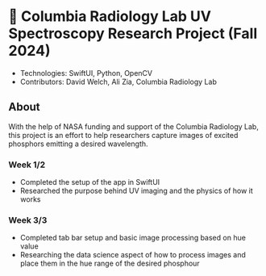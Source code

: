 # 🦁 Columbia Radiology Lab UV Spectroscopy Research Project (Fall 2024)

- Technologies: SwiftUI, Python, OpenCV
- Contributors: David Welch, Ali Zia, Columbia Radiology Lab

## About
With the help of NASA funding and support  of the Columbia Radiology Lab, this project is an effort to help researchers capture images of excited phosphors emitting a desired wavelength.



### Week 1/2
- Completed the setup of the app in SwiftUI
- Researched the purpose behind UV imaging and the physics of how it works

### Week 3/3
- Completed tab bar setup and basic image processing based on hue value
- Researching the data science aspect of how to process images and place them in the hue range of the desired phosphour
